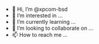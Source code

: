 - 👋 Hi, I’m @xpcom-bsd
- 👀 I’m interested in ...
- 🌱 I’m currently learning ...
- 💞️ I’m looking to collaborate on ...
- 📫 How to reach me ...

<!---
xpcom-bsd/xpcom-bsd is a ✨ special ✨ repository because its `README.md` (this file) appears on your GitHub profile.
You can click the Preview link to take a look at your changes.
--->
